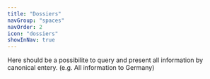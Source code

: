 ```yaml
---
title: "Dossiers"
navGroup: "spaces"
navOrder: 2
icon: "dossiers"
showInNav: true
---
```



Here should be a possibilite to query and present all information by canonical entery. (e.g. All information to Germany)